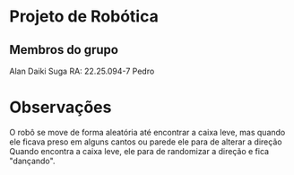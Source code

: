 # Projeto de Robótica
## Membros do grupo
Alan Daiki Suga RA: 22.25.094-7
Pedro

# Observações
O robô se move de forma aleatória até encontrar a caixa leve, mas quando ele ficava preso em alguns cantos ou parede ele para de alterar a direção
Quando encontra a caixa leve, ele para de randomizar a direção e fica "dançando".
